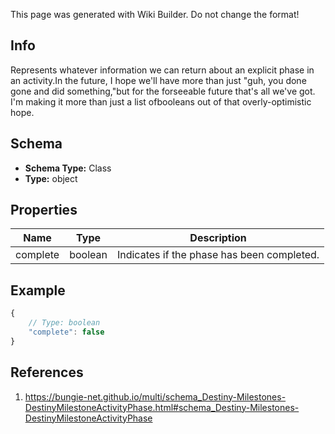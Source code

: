 <span class="wiki-builder">This page was generated with Wiki Builder. Do not change the format!</span>

## Info
Represents whatever information we can return about an explicit phase in an activity.In the future, I hope we'll have more than just &quot;guh, you done gone and did something,&quot;but for the forseeable future that's all we've got.  I'm making it more than just a list ofbooleans out of that overly-optimistic hope.

## Schema
* **Schema Type:** Class
* **Type:** object

## Properties
Name | Type | Description
---- | ---- | -----------
complete | boolean | Indicates if the phase has been completed.

## Example
```javascript
{
    // Type: boolean
    "complete": false
}

```

## References
1. https://bungie-net.github.io/multi/schema_Destiny-Milestones-DestinyMilestoneActivityPhase.html#schema_Destiny-Milestones-DestinyMilestoneActivityPhase

